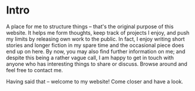 # Intro

A place for me to structure things – that's the original purpose of this website. It helps me form thoughts, keep track of projects I enjoy, and push my limits by releasing own work to the public. In fact, I enjoy writing short stories and longer fiction in my spare time and the occasional piece does end up on here. By now, you may also find further information on me; and despite this being a rather vague call, I am happy to get in touch with anyone who has interesting things to share or discuss. Browse around and feel free to contact me.

Having said that – welcome to my website! Come closer and have a look.

